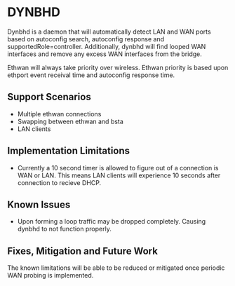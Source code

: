 # DYNBHD

Dynbhd is a daemon that will automatically detect LAN and WAN ports
based on autoconfig search, autoconfig response and supportedRole=controller.
Additionally, dynbhd will find looped WAN interfaces and remove any excess WAN
interfaces from the bridge.

Ethwan will always take priority over wireless. Ethwan priority is based upon
ethport event receival time and autoconfig response time.

## Support Scenarios
* Multiple ethwan connections
* Swapping between ethwan and bsta
* LAN clients

## Implementation Limitations

* Currently a 10 second timer is allowed to figure out of a connection is WAN or
LAN. This means LAN clients will experience 10 seconds after connection to
recieve DHCP.

## Known Issues

* Upon forming a loop traffic may be dropped completely. Causing dynbhd to
not function properly.

## Fixes, Mitigation and Future Work
The known limitations will be able to be reduced or mitigated once periodic WAN
probing is implemented.


